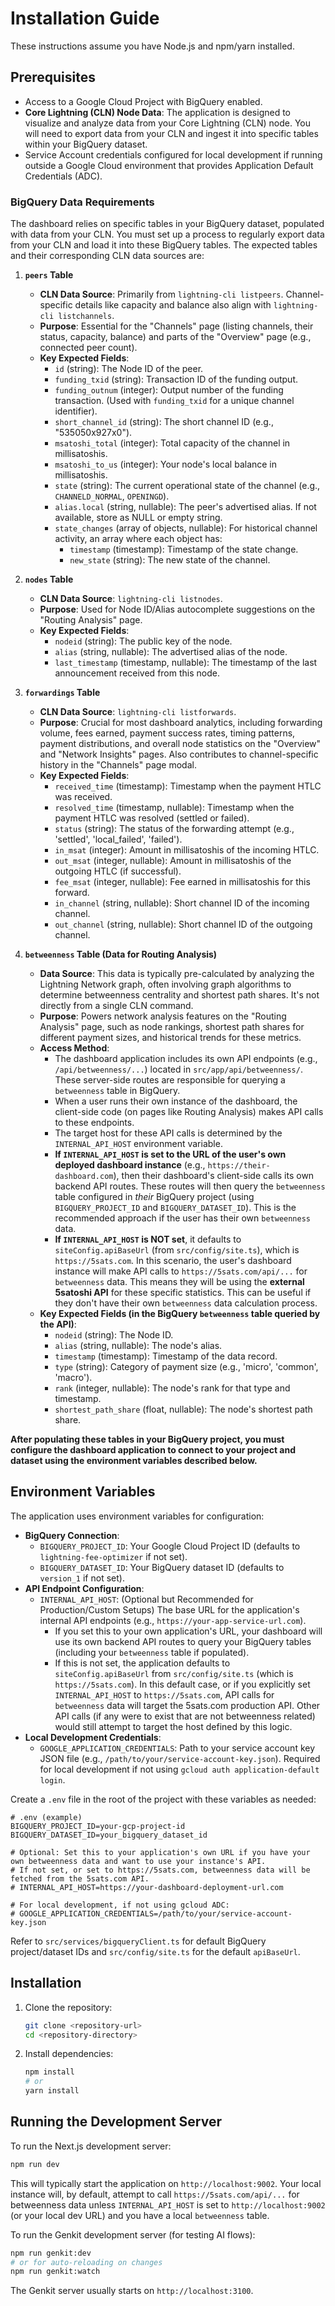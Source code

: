 # Installation Guide

These instructions assume you have Node.js and npm/yarn installed.

## Prerequisites

- Access to a Google Cloud Project with BigQuery enabled.
- **Core Lightning (CLN) Node Data**: The application is designed to visualize and analyze data from your Core Lightning (CLN) node. You will need to export data from your CLN and ingest it into specific tables within your BigQuery dataset.
- Service Account credentials configured for local development if running outside a Google Cloud environment that provides Application Default Credentials (ADC).

### BigQuery Data Requirements

The dashboard relies on specific tables in your BigQuery dataset, populated with data from your CLN. You must set up a process to regularly export data from your CLN and load it into these BigQuery tables. The expected tables and their corresponding CLN data sources are:

1.  **`peers` Table**
    *   **CLN Data Source**: Primarily from `lightning-cli listpeers`. Channel-specific details like capacity and balance also align with `lightning-cli listchannels`.
    *   **Purpose**: Essential for the "Channels" page (listing channels, their status, capacity, balance) and parts of the "Overview" page (e.g., connected peer count).
    *   **Key Expected Fields**:
        *   `id` (string): The Node ID of the peer.
        *   `funding_txid` (string): Transaction ID of the funding output.
        *   `funding_outnum` (integer): Output number of the funding transaction. (Used with `funding_txid` for a unique channel identifier).
        *   `short_channel_id` (string): The short channel ID (e.g., "535050x927x0").
        *   `msatoshi_total` (integer): Total capacity of the channel in millisatoshis.
        *   `msatoshi_to_us` (integer): Your node's local balance in millisatoshis.
        *   `state` (string): The current operational state of the channel (e.g., `CHANNELD_NORMAL`, `OPENINGD`).
        *   `alias.local` (string, nullable): The peer's advertised alias. If not available, store as NULL or empty string.
        *   `state_changes` (array of objects, nullable): For historical channel activity, an array where each object has:
            *   `timestamp` (timestamp): Timestamp of the state change.
            *   `new_state` (string): The new state of the channel.

2.  **`nodes` Table**
    *   **CLN Data Source**: `lightning-cli listnodes`.
    *   **Purpose**: Used for Node ID/Alias autocomplete suggestions on the "Routing Analysis" page.
    *   **Key Expected Fields**:
        *   `nodeid` (string): The public key of the node.
        *   `alias` (string, nullable): The advertised alias of the node.
        *   `last_timestamp` (timestamp, nullable): The timestamp of the last announcement received from this node.

3.  **`forwardings` Table**
    *   **CLN Data Source**: `lightning-cli listforwards`.
    *   **Purpose**: Crucial for most dashboard analytics, including forwarding volume, fees earned, payment success rates, timing patterns, payment distributions, and overall node statistics on the "Overview" and "Network Insights" pages. Also contributes to channel-specific history in the "Channels" page modal.
    *   **Key Expected Fields**:
        *   `received_time` (timestamp): Timestamp when the payment HTLC was received.
        *   `resolved_time` (timestamp, nullable): Timestamp when the payment HTLC was resolved (settled or failed).
        *   `status` (string): The status of the forwarding attempt (e.g., 'settled', 'local_failed', 'failed').
        *   `in_msat` (integer): Amount in millisatoshis of the incoming HTLC.
        *   `out_msat` (integer, nullable): Amount in millisatoshis of the outgoing HTLC (if successful).
        *   `fee_msat` (integer, nullable): Fee earned in millisatoshis for this forward.
        *   `in_channel` (string, nullable): Short channel ID of the incoming channel.
        *   `out_channel` (string, nullable): Short channel ID of the outgoing channel.

4.  **`betweenness` Table (Data for Routing Analysis)**
    *   **Data Source**: This data is typically pre-calculated by analyzing the Lightning Network graph, often involving graph algorithms to determine betweenness centrality and shortest path shares. It's not directly from a single CLN command.
    *   **Purpose**: Powers network analysis features on the "Routing Analysis" page, such as node rankings, shortest path shares for different payment sizes, and historical trends for these metrics.
    *   **Access Method**:
        *   The dashboard application includes its own API endpoints (e.g., `/api/betweenness/...`) located in `src/app/api/betweenness/`. These server-side routes are responsible for querying a `betweenness` table in BigQuery.
        *   When a user runs their own instance of the dashboard, the client-side code (on pages like Routing Analysis) makes API calls to these endpoints.
        *   The target host for these API calls is determined by the `INTERNAL_API_HOST` environment variable.
        *   **If `INTERNAL_API_HOST` is set to the URL of the user's own deployed dashboard instance** (e.g., `https://their-dashboard.com`), then their dashboard's client-side calls its own backend API routes. These routes will then query the `betweenness` table configured in *their* BigQuery project (using `BIGQUERY_PROJECT_ID` and `BIGQUERY_DATASET_ID`). This is the recommended approach if the user has their own `betweenness` data.
        *   **If `INTERNAL_API_HOST` is NOT set**, it defaults to `siteConfig.apiBaseUrl` (from `src/config/site.ts`), which is `https://5sats.com`. In this scenario, the user's dashboard instance will make API calls to `https://5sats.com/api/...` for `betweenness` data. This means they will be using the **external 5satoshi API** for these specific statistics. This can be useful if they don't have their own `betweenness` data calculation process.
    *   **Key Expected Fields (in the BigQuery `betweenness` table queried by the API)**:
        *   `nodeid` (string): The Node ID.
        *   `alias` (string, nullable): The node's alias.
        *   `timestamp` (timestamp): Timestamp of the data record.
        *   `type` (string): Category of payment size (e.g., 'micro', 'common', 'macro').
        *   `rank` (integer, nullable): The node's rank for that type and timestamp.
        *   `shortest_path_share` (float, nullable): The node's shortest path share.

**After populating these tables in your BigQuery project, you must configure the dashboard application to connect to your project and dataset using the environment variables described below.**

## Environment Variables

The application uses environment variables for configuration:

-   **BigQuery Connection**:
    *   `BIGQUERY_PROJECT_ID`: Your Google Cloud Project ID (defaults to `lightning-fee-optimizer` if not set).
    *   `BIGQUERY_DATASET_ID`: Your BigQuery dataset ID (defaults to `version_1` if not set).
-   **API Endpoint Configuration**:
    *   `INTERNAL_API_HOST`: (Optional but Recommended for Production/Custom Setups) The base URL for the application's internal API endpoints (e.g., `https://your-app-service-url.com`).
        *   If you set this to your own application's URL, your dashboard will use its own backend API routes to query your BigQuery tables (including your `betweenness` table if populated).
        *   If this is not set, the application defaults to `siteConfig.apiBaseUrl` from `src/config/site.ts` (which is `https://5sats.com`). In this default case, or if you explicitly set `INTERNAL_API_HOST` to `https://5sats.com`, API calls for `betweenness` data will target the 5sats.com production API. Other API calls (if any were to exist that are not betweenness related) would still attempt to target the host defined by this logic.
-   **Local Development Credentials**:
    *   `GOOGLE_APPLICATION_CREDENTIALS`: Path to your service account key JSON file (e.g., `/path/to/your/service-account-key.json`). Required for local development if not using `gcloud auth application-default login`.

Create a `.env` file in the root of the project with these variables as needed:
```env
# .env (example)
BIGQUERY_PROJECT_ID=your-gcp-project-id
BIGQUERY_DATASET_ID=your_bigquery_dataset_id

# Optional: Set this to your application's own URL if you have your own betweenness data and want to use your instance's API.
# If not set, or set to https://5sats.com, betweenness data will be fetched from the 5sats.com API.
# INTERNAL_API_HOST=https://your-dashboard-deployment-url.com

# For local development, if not using gcloud ADC:
# GOOGLE_APPLICATION_CREDENTIALS=/path/to/your/service-account-key.json
```
Refer to `src/services/bigqueryClient.ts` for default BigQuery project/dataset IDs and `src/config/site.ts` for the default `apiBaseUrl`.

## Installation

1.  Clone the repository:
    ```bash
    git clone <repository-url>
    cd <repository-directory>
    ```

2.  Install dependencies:
    ```bash
    npm install
    # or
    yarn install
    ```

## Running the Development Server

To run the Next.js development server:
```bash
npm run dev
```
This will typically start the application on `http://localhost:9002`. Your local instance will, by default, attempt to call `https://5sats.com/api/...` for betweenness data unless `INTERNAL_API_HOST` is set to `http://localhost:9002` (or your local dev URL) and you have a local `betweenness` table.

To run the Genkit development server (for testing AI flows):
```bash
npm run genkit:dev
# or for auto-reloading on changes
npm run genkit:watch
```
The Genkit server usually starts on `http://localhost:3100`.
